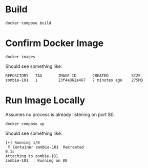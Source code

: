 # Build

```
docker compose build
```

# Confirm Docker Image

```
docker images
```

Should see something like:

```
REPOSITORY   TAG       IMAGE ID       CREATED          SIZE
zombie-101   1         13f4a862e467   7 minutes ago    275MB
```

# Run Image Locally

Assumes no process is already listening on port 80.

```
docker compose up
```

Should see something like:

```
[+] Running 1/0
 ⠿ Container zombie-101  Recreated                                                                                                                                                                                  0.1s
Attaching to zombie-101
zombie-101  | Running on 80
```
